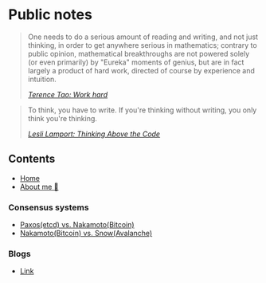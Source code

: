 # Public notes

> One needs to do a serious amount of reading and writing, and not just thinking, in order to get anywhere serious in mathematics; contrary to public opinion, mathematical breakthroughs are not powered solely (or even primarily) by "Eureka" moments of genius, but are in fact largely a product of hard work, directed of course by experience and intuition.
>
> [*Terence Tao: Work hard*](https://terrytao.wordpress.com/career-advice/work-hard/)

> To think, you have to write. If you're thinking without writing, you only think you're thinking.
>
> [*Lesli Lamport: Thinking Above the Code*](https://youtu.be/-4Yp3j_jk8Q)

## Contents

- [Home](index.html)
- [About me 👋](aboutme.md)

### Consensus systems

- [Paxos(etcd) vs. Nakamoto(Bitcoin)](./consensus-systems/paxos-etcd-vs-nakamoto-bitcoin-consensus.md)
- [Nakamoto(Bitcoin) vs. Snow(Avalanche)](./consensus-systems/nakamoto-bitcoin-vs-snow-avalanche-consensus.md)

### Blogs

- [Link](./blog/index.md)
